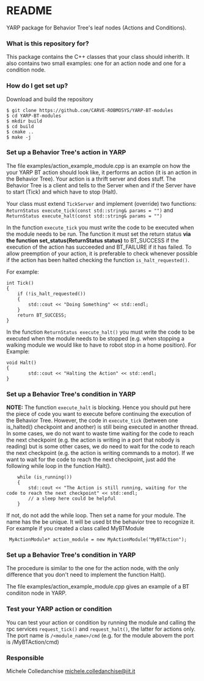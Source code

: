 # README #
YARP package for Behavior Tree's leaf nodes (Actions and Conditions).


### What is this repository for? ###

This package contains the C++ classes that your class should inherith. It also contains two small examples: one for an action node and one for a condition node. 

### How do I get set up? ###

Download and build the repository 

```console
$ git clone https://github.com/CARVE-ROBMOSYS/YARP-BT-modules
$ cd YARP-BT-modules
$ mkdir build
$ cd build
$ cmake ..
$ make -j
```

### Set up a Behavior Tree's action in YARP
The file examples/action_example_module.cpp is an example on how the your YARP BT action should look like, it performs an action (it is an action in the Behavior Tree).
Your action is a thrift server and does stuff. The Behavior Tree is a client and tells to the Server when and if the Server have to start (Tick) and which have to stop (Halt).

Your class must extend `TickServer` and implement (override) two functions: `ReturnStatus execute_tick(const std::string& params = "")` and `ReturnStatus execute_halt(const std::string& params = "")`


In the function `execute_tick` you must write the code to be executed when the module needs to be run.
The function it must set the return status **via the function set_status(ReturnStatus status)** to  BT_SUCCESS if the execution of the action has succeeded and BT_FAILURE if it has failed.
To allow preemption of your action, it is preferable to check whenever possible if the action has been halted checking the function `is_halt_requested()`.

For example:


    int Tick()
    {
        if (!is_halt_requested())
        {
            std::cout << "Doing Something" << std::endl;
        }
        return BT_SUCCESS;
    }


In the function `ReturnStatus execute_halt()` you must write the code to be executed when the module needs to be stopped (e.g. when stopping a walking module we would like to have to robot stop in a home position).
For Example:

    void Halt()
    {
            std::cout << "Halting the Action" << std::endl;
    }

### Set up a Behavior Tree's condition in YARP
**NOTE:** The function `execute_halt` is blocking. Hence you should put here the piece of code you want to execute before continuing the execution of the Behavior Tree.
          However, the code in `execute_tick` (between one is_halted() checkpoint and another) is still being executed in another thread. In some cases, we do not want to waste time waiting for the code to reach
          the next checkpoint (e.g. the action is writing in a port that nobody is reading) but is some other cases, we do need to wait for the code to reach the next checkpoint (e.g. the action is writing commands to a motor).
          If we want to wait for the code to reach the next checkpoint, just add the following while loop in the function Halt().


        while (is_running())
        {
            std::cout << "The Action is still running, waiting for the code to reach the next checkpoint" << std::endl;
            // a sleep here could be helpful
        }

        
If not, do not add the while loop.
Then set a name for your module. The name has the be unique. It will be used bt the behavior tree to recognize it. For example if you created a class called MyBTModule

     MyActionModule* action_module = new MyActionModule("MyBTAction");


### Set up a Behavior Tree's condition in YARP
The procedure is similar to the one for the action node, with the only difference that you don't need to implement the function Halt().

The file examples/action_example_module.cpp gives an example of a BT condiiton node in YARP.

    

### Test your YARP action or condition

You can test your action or condition by running the module and calling the rpc services `request_tick()`  and `request_halt()`, the latter for actions only. 
The port name is `/<module_name>/cmd` (e.g. for the module abovem the port is /MyBTAction/cmd)


### Responsible ###

Michele Colledanchise michele.colledanchise@iit.it
